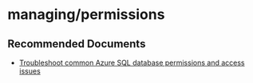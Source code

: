 <properties
	pageTitle="managing/permissions"
	description="managing/permissions"
	service="microsoft.sql"
	resource="servers"
	authors="aashu"
	ms.author="Agrawal-Ashutosh"
	displayOrder=""
	selfHelpType="generic"
	supportTopicIds="31980425"
	resourceTags=""
	productPesIds="13491"
	cloudEnvironments="public"
	articleId="74f247ad-5bc0-424d-aa38-7faf73639044"
/>

# managing/permissions

## **Recommended Documents**

* [Troubleshoot common Azure SQL database permissions and access issues](https://azure.microsoft.com/documentation/articles/sql-database-troubleshoot-permissions/)
